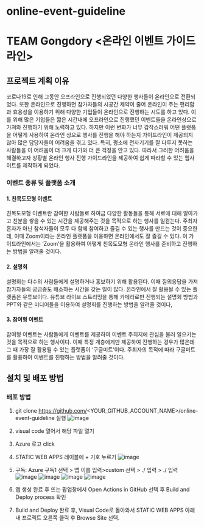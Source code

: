 # online-event-guideline
# TEAM Gongdory <온라인 이벤트 가이드라인>
## 프로젝트 계획 이유
코로나19로 인해 그동안 오프라인으로 진행되었던 다양한 행사들이 온라인으로 전환되었다. 또한 온라인으로 진행하면 참가자들의 시공간 제약이 줄어 온라인이 주는 편리함과 효용성을 이용하기 위해 다양한 기업들이 온라인으로 진행하는 시도를 하고 있다. 이를 위해 많은 기업들은 짧은 시간내에 오프라인으로 진행했던 이벤트들을 온라인상으로 가져와 진행하기 위해 노력하고 있다. 하지만 이런 변화가 너무 갑작스러워 어떤 플랫폼을 어떻게 사용하여 온라인 상으로 행사를 진행을 해야 하는지 가이드라인이 제공되지 않아 많은 담당자들이 어려움을 겪고 있다. 특히, 평소에 전자기기를 잘 다루지 못하는 사람들을 이 어려움이 더 크게 다가와 더 큰 걱정을 안고 있다. 따라서 그러한 어려움을 해결하고자 상황별 온라인 행사 진행 가이드라인을 제공하여 쉽게 따라할 수 있는 웹사이트를 제작하게 되었다.

### 이벤트 종류 및 플랫폼 소개
#### 1. 친목도모형 이벤트
친목도모형 이벤트란 참여한 사람들로 하여금 다양한 활동들을 통해 서로에 대해 알아가고 친분을 쌓을 수 있는 시간을 제공해주는 것을 목적으로 하는 행사를 일컫는다. 주최자 혼자가 아닌 참석자들이 모두 다 함께 참여하고 즐길 수 있는 행사를 만드는 것이 중요한데, 이때 Zoom이라는 온라인 플랫폼을 이용하면 온라인에서도 잘 즐길 수 있다. 이 가이드라인에서는 ‘Zoom’을 활용하여 어떻게 친목도모형 온라인 행사를 준비하고 진행하는 방법을 알려줄 것이다.
 
#### 2. 설명회
설명회는 다수의 사람들에게 설명하거나 홍보하기 위해 활용된다. 이때 질의응답을 가져 참가자들의 궁금증도 해소하는 시간을 갖는 일이 많다. 온라인에서 잘 활용될 수 있는 플랫폼은 유튜브이다. 유튜브 라이브 스트리밍을 통해 카메라로만 진행되는 설명회 방법과 PPT와 같은 미디어들을 이용하여 설명회를 진행하는 방법을 알려줄 것이다,

#### 3. 참여형 이벤트
참여형 이벤트는 사람들에게 이벤트를 제공하여 이벤트 주최지에 관심을 불러 일으키는 것을 목적으로 하는 행사이다. 이때 특정 계층에게만 제공하여 진행하는 경우가 많은데 그 때 가장 잘 활용될 수 있는 플랫폼이 ‘구글미트’이다. 주최자의 목적에 따라 구글미트를 활용하여 이벤트를 진행하는 방법을 알려줄 것이다.

## 설치 및 배포 방법

### 배포 방법

1. git clone https://github.com/<YOUR_GITHUB_ACCOUNT_NAME>/online-event-guideline 실행 
![image](https://user-images.githubusercontent.com/88205708/129472602-689268ff-b374-450e-a847-2284fedfaee5.png)

2. visual code 열어서 해당 파일 열기
3. Azure 로고 click
4. STATIC WEB APPS 레이블에 + 기호 누르기
![image](https://user-images.githubusercontent.com/88205708/129472630-3823dddc-4925-40df-9bc2-1bb50521dfc3.png)

5. 구독: Azure 구독1 선택 > 앱 이름 입력>custom 선택 > ./ 입력 > ./ 입력
![image](https://user-images.githubusercontent.com/88205708/129472649-f11c7ca0-1a11-49e0-865a-e3b495eb7d9d.png)
![image](https://user-images.githubusercontent.com/88205708/129472663-069e60e9-0f20-4072-b7a1-b0998ccca6e3.png)
![image](https://user-images.githubusercontent.com/88205708/129472671-5f7ac141-3223-40f7-9c52-54aba7d2bf1d.png)
![image](https://user-images.githubusercontent.com/88205708/129472679-2cbcd0d0-2bf8-41b8-89c1-bdb55160f358.png)

6. 앱 생성 완료 후 뜨는 팝업창에서 Open Actions in GitHub 선택 후 Build and Deploy process 확인
7. Build and Deploy 완료 후, Visual Code로 돌아와서 STATIC WEB APPS 아래 내 프로젝트 오른쪽 클릭 후 Browse Site 선택.
